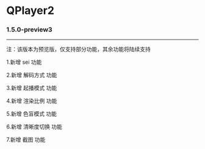 # QPlayer2



### 1.5.0-preview3

------

注：该版本为预览版，仅支持部分功能，其余功能将陆续支持

1.新增 sei 功能

2.新增 解码方式 功能

3.新增 起播模式 功能

4.新增 渲染比例 功能

5.新增 色盲模式 功能

6.新增 清晰度切换 功能

7.新增 截图 功能
